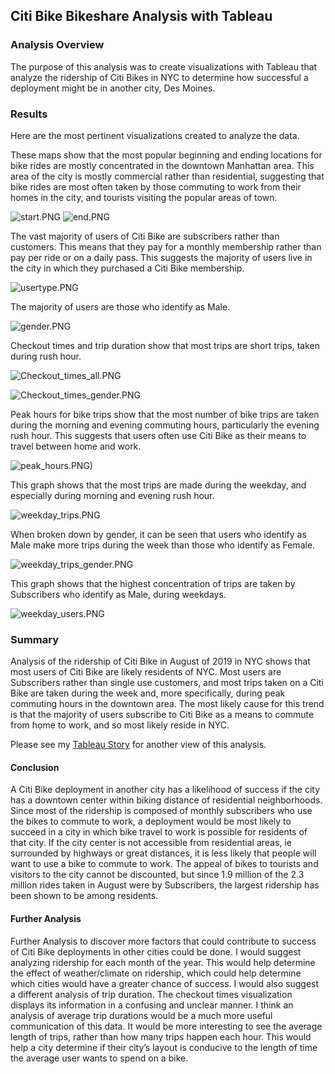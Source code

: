 ## Citi Bike Bikeshare Analysis with Tableau

### Analysis Overview
The purpose of this analysis was to create visualizations with Tableau that analyze the ridership of Citi Bikes in NYC to determine how successful a deployment might be in another city, Des Moines.

### Results
Here are the most pertinent visualizations created to analyze the data.

These maps show that the most popular beginning and ending locations for bike rides are mostly concentrated in the downtown Manhattan area.  This area of the city is mostly commercial rather than residential, suggesting that bike rides are most often taken by those commuting to work from their homes in the city, and tourists visiting the popular areas of town.

![start.PNG](https://github.com/Alawler12/Bike_sharing/blob/main/screenshots/start.PNG)
![end.PNG](https://github.com/Alawler12/Bike_sharing/blob/main/screenshots/end.PNG)

The vast majority of users of Citi Bike are subscribers rather than customers. This means that they pay for a monthly membership rather than pay per ride or on a daily pass.  This suggests the majority of users live in the city in which they purchased a Citi Bike membership.

![usertype.PNG](https://github.com/Alawler12/Bike_sharing/blob/main/screenshots/usertype.PNG)

The majority of users are those who identify as Male.

![gender.PNG](https://github.com/Alawler12/Bike_sharing/blob/main/screenshots/gender.PNG)

Checkout times and trip duration show that most trips are short trips, taken during rush hour.

![Checkout_times_all.PNG](https://github.com/Alawler12/Bike_sharing/blob/main/screenshots/Checkout_times_all.PNG)

![Checkout_times_gender.PNG](https://github.com/Alawler12/Bike_sharing/blob/main/screenshots/Checkout_times_gender.PNG)

Peak hours for bike trips show that the most number of bike trips are taken during the morning and evening commuting hours, particularly the evening rush hour.  This suggests that users often use Citi Bike as their means to travel between home and work.

![peak_hours.PNG)](https://github.com/Alawler12/Bike_sharing/blob/main/screenshots/peak_hours.PNG)

This graph shows that the most trips are made during the weekday, and especially during morning and evening rush hour.

![weekday_trips.PNG](https://github.com/Alawler12/Bike_sharing/blob/main/screenshots/weekday_trips.PNG)

When broken down by gender, it can be seen that users who identify as Male make more trips during the week than those who identify as Female.

![weekday_trips_gender.PNG](https://github.com/Alawler12/Bike_sharing/blob/main/screenshots/weekday_trips_gender.PNG)

This graph shows that the highest concentration of trips are taken by Subscribers who identify as Male, during weekdays.

![weekday_users.PNG](https://github.com/Alawler12/Bike_sharing/blob/main/screenshots/weekday_users.PNG)


### Summary
Analysis of the ridership of Citi Bike in August of 2019 in NYC shows that most users of Citi Bike are likely residents of NYC.  Most users are Subscribers rather than single use customers, and most trips taken on a Citi Bike are taken during the week and, more specifically, during peak commuting hours in the downtown area.  The most likely cause for this trend is that the majority of users subscribe to Citi Bike as a means to commute from home to work, and so most likely reside in NYC.

Please see my [Tableau Story](https://public.tableau.com/profile/ashley.lawler#!/vizhome/NYCCitiBikeUserAnalysis-August2019/NYCCitiBike-AugustFigures?publish=yes) for another view of this analysis.

#### Conclusion
A Citi Bike deployment in another city has a likelihood of success if the city has a downtown center within biking distance of residential neighborhoods.  Since most of the ridership is composed of monthly subscribers who use the bikes to commute to work, a deployment would be most likely to succeed in a city in which bike travel to work is possible for residents of that city.  If the city center is not accessible from residential areas, ie surrounded by highways or great distances, it is less likely that people will want to use a bike to commute to work.  The appeal of bikes to tourists and visitors to the city cannot be discounted, but since 1.9 million of the 2.3 million rides taken in August were by Subscribers, the largest ridership has been shown to be among residents.

#### Further Analysis
Further Analysis to discover more factors that could contribute to success of Citi Bike deployments in other cities could be done.  I would suggest analyzing ridership for each month of the year.  This would help determine the effect of weather/climate on ridership, which could help determine which cities would have a greater chance of success.  I would also suggest a different analysis of trip duration. The checkout times visualization displays its information in a confusing and unclear manner.  I think an analysis of average trip durations would be a much more useful communication of this data.  It would be more interesting to see the average length of trips, rather than how many trips happen each hour. This would help a city determine if their city’s layout is conducive to the length of time the average user wants to spend on a bike.

